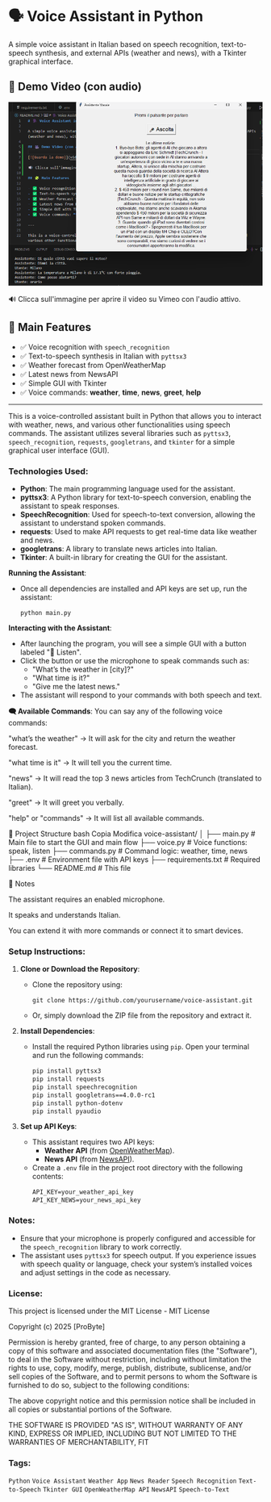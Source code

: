 # 🗣️ Voice Assistant in Python

A simple voice assistant in Italian based on speech recognition, text-to-speech synthesis, and external APIs (weather and news), with a Tkinter graphical interface.

## 🎥 Demo Video (con audio)

[![Guarda la demo su Vimeo](images/voice-thumbnail.png)](https://vimeo.com/1082139013/e7f5d5412c?ts=0&share=copy)

🔊 Clicca sull'immagine per aprire il video su Vimeo con l'audio attivo.

## 🧩 Main Features

- ✅ Voice recognition with `speech_recognition`
- ✅ Text-to-speech synthesis in Italian with `pyttsx3`
- ✅ Weather forecast from OpenWeatherMap
- ✅ Latest news from NewsAPI
- ✅ Simple GUI with Tkinter
- ✅ Voice commands: **weather**, **time**, **news**, **greet**, **help**

---

This is a voice-controlled assistant built in Python that allows you to interact with weather, news, and various other functionalities using speech commands. The assistant utilizes several libraries such as `pyttsx3`, `speech_recognition`, `requests`, `googletrans`, and `tkinter` for a simple graphical user interface (GUI).
  
### Technologies Used:
- **Python**: The main programming language used for the assistant.
- **pyttsx3**: A Python library for text-to-speech conversion, enabling the assistant to speak responses.
- **SpeechRecognition**: Used for speech-to-text conversion, allowing the assistant to understand spoken commands.
- **requests**: Used to make API requests to get real-time data like weather and news.
- **googletrans**: A library to translate news articles into Italian.
- **Tkinter**: A built-in library for creating the GUI for the assistant.


 **Running the Assistant**:
   - Once all dependencies are installed and API keys are set up, run the assistant:
     ```
     python main.py
     ```

 **Interacting with the Assistant**:
   - After launching the program, you will see a simple GUI with a button labeled "🎤 Listen".
   - Click the button or use the microphone to speak commands such as:
     - "What’s the weather in [city]?"
     - "What time is it?"
     - "Give me the latest news."
   - The assistant will respond to your commands with both speech and text.

  **🗨️ Available Commands**:
You can say any of the following voice commands:

"what’s the weather" → It will ask for the city and return the weather forecast.

"what time is it" → It will tell you the current time.

"news" → It will read the top 3 news articles from TechCrunch (translated to Italian).

"greet" → It will greet you verbally.

"help" or "commands" → It will list all available commands.

📁 Project Structure
bash
Copia
Modifica
voice-assistant/
│
├── main.py            # Main file to start the GUI and main flow
├── voice.py           # Voice functions: speak, listen
├── commands.py        # Command logic: weather, time, news
├── .env               # Environment file with API keys
├── requirements.txt   # Required libraries
└── README.md          # This file

📌 Notes

The assistant requires an enabled microphone.

It speaks and understands Italian.

You can extend it with more commands or connect it to smart devices.

### Setup Instructions:

1. **Clone or Download the Repository**:
   - Clone the repository using: 
     ```
     git clone https://github.com/yourusername/voice-assistant.git
     ```
   - Or, simply download the ZIP file from the repository and extract it.

2. **Install Dependencies**:
   - Install the required Python libraries using `pip`. Open your terminal and run the following commands:
     ```
     pip install pyttsx3
     pip install requests
     pip install speechrecognition
     pip install googletrans==4.0.0-rc1
     pip install python-dotenv
     pip install pyaudio
     ```

3. **Set up API Keys**:
   - This assistant requires two API keys:
     - **Weather API** (from [OpenWeatherMap](https://openweathermap.org/api)).
     - **News API** (from [NewsAPI](https://newsapi.org/)).
   - Create a `.env` file in the project root directory with the following contents:
     ```
     API_KEY=your_weather_api_key
     API_KEY_NEWS=your_news_api_key
     ```

### Notes:
- Ensure that your microphone is properly configured and accessible for the `speech_recognition` library to work correctly.
- The assistant uses `pyttsx3` for speech output. If you experience issues with speech quality or language, check your system’s installed voices and adjust settings in the code as necessary.

### License:
This project is licensed under the MIT License - MIT License

Copyright (c) 2025 [ProByte]

Permission is hereby granted, free of charge, to any person obtaining a copy
of this software and associated documentation files (the "Software"), to deal
in the Software without restriction, including without limitation the rights
to use, copy, modify, merge, publish, distribute, sublicense, and/or sell
copies of the Software, and to permit persons to whom the Software is
furnished to do so, subject to the following conditions:

The above copyright notice and this permission notice shall be included in all
copies or substantial portions of the Software.

THE SOFTWARE IS PROVIDED "AS IS", WITHOUT WARRANTY OF ANY KIND, EXPRESS OR
IMPLIED, INCLUDING BUT NOT LIMITED TO THE WARRANTIES OF MERCHANTABILITY,
FIT


### Tags:
`Python` `Voice Assistant` `Weather App` `News Reader` `Speech Recognition` `Text-to-Speech` `Tkinter GUI` `OpenWeatherMap API` `NewsAPI` `Speech-to-Text`

